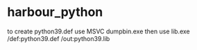 # harbour_python

to create python39.def use MSVC dumpbin.exe then use lib.exe /def:python39.def /out:python39.lib
